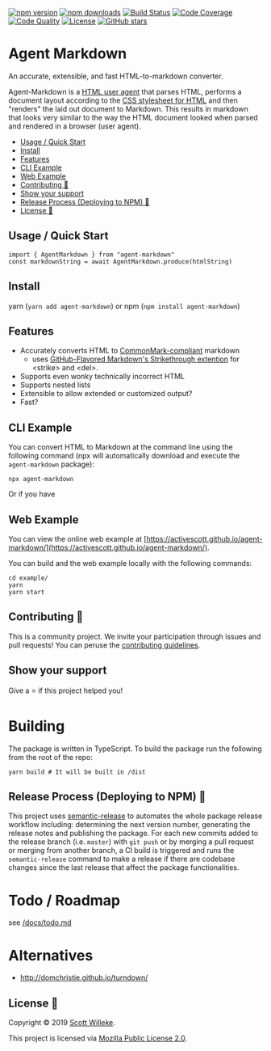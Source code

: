 [![npm version](https://badge.fury.io/js/agent-markdown.svg)](https://www.npmjs.com/package/agent-markdown)
[![npm downloads](https://img.shields.io/npm/dt/agent-markdown.svg?logo=npm)](https://www.npmjs.com/package/agent-markdown)
[![Build Status](https://travis-ci.org/activescott/agent-markdown.svg)](https://travis-ci.org/activescott/agent-markdown)
[![Code Coverage](https://api.codacy.com/project/badge/Coverage/6469e8003872412296b5b87a672240d4)](https://www.codacy.com/app/activescott/agent-markdown?utm_source=github.com&utm_medium=referral&utm_content=activescott/agent-markdown&utm_campaign=Badge_Coverage)
[![Code Quality](https://api.codacy.com/project/badge/Grade/1b9057ec20bb473295303334bfd2ccd8)](https://app.codacy.com/app/activescott/agent-markdown?utm_source=github.com&utm_medium=referral&utm_content=activescott/agent-markdown&utm_campaign=Badge_Grade_Dashboard)
[![License](https://img.shields.io/github/license/activescott/agent-markdown.svg)](https://github.com/activescott/agent-markdown/blob/master/LICENSE)
[![GitHub stars](https://img.shields.io/github/stars/activescott/agent-markdown.svg?style=social)](https://github.com/activescott/agent-markdown)

# Agent Markdown

An accurate, extensible, and fast HTML-to-markdown converter.

Agent-Markdown is a [HTML user agent](https://en.wikipedia.org/wiki/User_agent) that parses HTML, performs a document layout according to the [CSS stylesheet for HTML](https://html.spec.whatwg.org/multipage/rendering.html#the-css-user-agent-style-sheet-and-presentational-hints) and then "renders" the laid out document to Markdown. This results in markdown that looks very similar to the way the HTML document looked when parsed and rendered in a browser (user agent).

<!-- TOC -->

- [Usage / Quick Start](#usage--quick-start)
- [Install](#install)
- [Features](#features)
- [CLI Example](#cli-example)
- [Web Example](#web-example)
- [Contributing 🤝](#contributing-🤝)
- [Show your support](#show-your-support)
- [Release Process (Deploying to NPM) 🚀](#release-process-deploying-to-npm-🚀)
- [License 📝](#license-📝)

<!-- /TOC -->

## Usage / Quick Start

```
import { AgentMarkdown } from "agent-markdown"
const markdownString = await AgentMarkdown.produce(htmlString)
```

## Install

yarn (`yarn add agent-markdown`) or npm (`npm install agent-markdown`)

## Features

- Accurately converts HTML to [CommonMark-compliant](https://commonmark.org/) markdown
  - uses [GitHub-Flavored Markdown's Strikethrough extention](https://github.github.com/gfm/#strikethrough-extension-) for &lt;strike&gt; and &lt;del&gt;.
- Supports even wonky technically incorrect HTML
- Supports nested lists
- Extensible to allow extended or customized output?
- Fast?

## CLI Example

You can convert HTML to Markdown at the command line using the following command (npx will automatically download and execute the `agent-markdown` package):

    npx agent-markdown

Or if you have 


## Web Example

You can view the online web example at [https://activescott.github.io/agent-markdown/](https://activescott.github.io/agent-markdown/).

You can build and the web example locally with the following commands:

```
cd example/
yarn
yarn start
```

## Contributing 🤝

This is a community project. We invite your participation through issues and pull requests! You can peruse the [contributing guidelines](.github/CONTRIBUTING.md).

## Show your support

Give a ⭐️ if this project helped you!

# Building

The package is written in TypeScript. To build the package run the following from the root of the repo:

    yarn build # It will be built in /dist

## Release Process (Deploying to NPM) 🚀

This project uses [semantic-release](https://github.com/semantic-release/semantic-release) to automates the whole package release workflow including: determining the next version number, generating the release notes and publishing the package. For each new commits added to the release branch (i.e. `master`) with `git push` or by merging a pull request or merging from another branch, a CI build is triggered and runs the `semantic-release` command to make a release if there are codebase changes since the last release that affect the package functionalities.

# Todo / Roadmap

see [/docs/todo.md](docs/todo.md)

# Alternatives

- http://domchristie.github.io/turndown/

## License 📝

Copyright © 2019 [Scott Willeke](https://github.com/activescott).

This project is licensed via [Mozilla Public License 2.0](https://github.com/activescott/serverless-http-invoker/blob/master/LICENSE).
